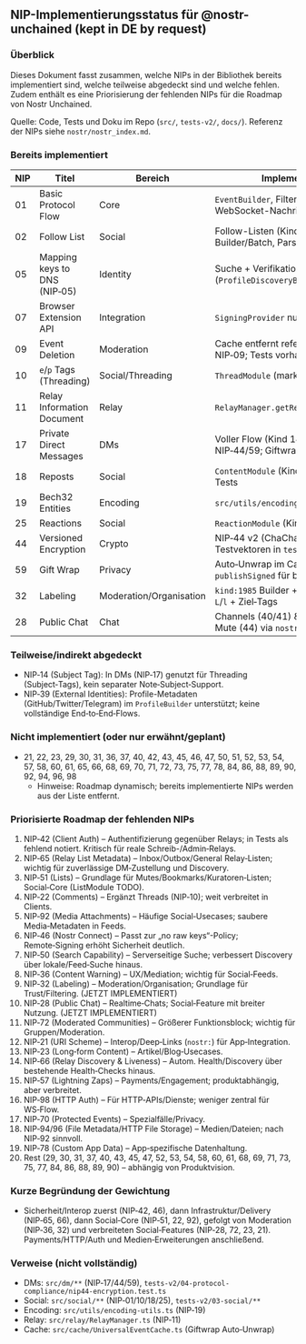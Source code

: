 ## NIP-Implementierungsstatus für @nostr-unchained (kept in DE by request)

### Überblick
Dieses Dokument fasst zusammen, welche NIPs in der Bibliothek bereits implementiert sind, welche teilweise abgedeckt sind und welche fehlen. Zudem enthält es eine Priorisierung der fehlenden NIPs für die Roadmap von Nostr Unchained.

Quelle: Code, Tests und Doku im Repo (`src/`, `tests-v2/`, `docs/`). Referenz der NIPs siehe `nostr/nostr_index.md`.

### Bereits implementiert
| NIP | Titel | Bereich | Implementierungs-Hinweise |
|---|---|---|---|
| 01 | Basic Protocol Flow | Core | `EventBuilder`, Filter/REQ/EOSE/CLOSE, ID/Sig; WebSocket-Nachrichten gemäß NIP‑01 |
| 02 | Follow List | Social | Follow-Listen (Kind 3) in `FollowsModule`, Builder/Batch, Parsing |
| 05 | Mapping keys to DNS (NIP‑05) | Identity | Suche + Verifikation (`ProfileDiscoveryBuilder.checkNip05Verification`) |
| 07 | Browser Extension API | Integration | `SigningProvider` nutzt `window.nostr` (NIP‑07) |
| 09 | Event Deletion | Moderation | Cache entfernt referenzierte Events; Unreact via NIP‑09; Tests vorhanden |
| 10 | `e`/`p` Tags (Threading) | Social/Threading | `ThreadModule` (marked + positional Tags), Tests |
| 11 | Relay Information Document | Relay | `RelayManager.getRelayInfo` (NIP‑11 lesen) |
| 17 | Private Direct Messages | DMs | Voller Flow (Kind 14 + Subject) auf Basis NIP‑44/59; Giftwrap‑Handling |
| 18 | Reposts | Social | `ContentModule` (Kind 6) inkl. Struktur nach NIP‑18; Tests |
| 19 | Bech32 Entities | Encoding | `src/utils/encoding-utils.ts`; Tests (npub/…​) |
| 25 | Reactions | Social | `ReactionModule` (Kind 7), Unreact via NIP‑09; Tests |
| 44 | Versioned Encryption | Crypto | NIP‑44 v2 (ChaCha20‑Poly1305), offizielle Testvektoren in `tests-v2` |
| 59 | Gift Wrap | Privacy | Auto‑Unwrap im Cache, Lazy Subscription, `publishSigned` für bereits signierte Wraps |
| 32 | Labeling | Moderation/Organisation | `kind:1985` Builder + reaktives Lesen (`nostr.labels`), `L`/`l` + Ziel‑Tags |
| 28 | Public Chat | Chat | Channels (40/41) & Messages (42), Hide (43), Mute (44) via `nostr.channels` |

### Teilweise/indirekt abgedeckt
- NIP‑14 (Subject Tag): In DMs (NIP‑17) genutzt für Threading (Subject‑Tags), kein separater Note‑Subject‑Support.
- NIP‑39 (External Identities): Profile-Metadaten (GitHub/Twitter/Telegram) im `ProfileBuilder` unterstützt; keine vollständige End‑to‑End‑Flows.

### Nicht implementiert (oder nur erwähnt/geplant)
- 21, 22, 23, 29, 30, 31, 36, 37, 40, 42, 43, 45, 46, 47, 50, 51, 52, 53, 54, 57, 58, 60, 61, 65, 66, 68, 69, 70, 71, 72, 73, 75, 77, 78, 84, 86, 88, 89, 90, 92, 94, 96, 98
  - Hinweise: Roadmap dynamisch; bereits implementierte NIPs werden aus der Liste entfernt.

### Priorisierte Roadmap der fehlenden NIPs
1. NIP‑42 (Client Auth) – Authentifizierung gegenüber Relays; in Tests als fehlend notiert. Kritisch für reale Schreib-/Admin‑Relays.
2. NIP‑65 (Relay List Metadata) – Inbox/Outbox/General Relay‑Listen; wichtig für zuverlässige DM‑Zustellung und Discovery.
3. NIP‑51 (Lists) – Grundlage für Mutes/Bookmarks/Kuratoren‑Listen; Social‑Core (ListModule TODO).
4. NIP‑22 (Comments) – Ergänzt Threads (NIP‑10); weit verbreitet in Clients.
5. NIP‑92 (Media Attachments) – Häufige Social‑Usecases; saubere Media‑Metadaten in Feeds.
6. NIP‑46 (Nostr Connect) – Passt zur „no raw keys“-Policy; Remote‑Signing erhöht Sicherheit deutlich.
7. NIP‑50 (Search Capability) – Serverseitige Suche; verbessert Discovery über lokale/Feed‑Suche hinaus.
8. NIP‑36 (Content Warning) – UX/Mediation; wichtig für Social‑Feeds.
9. NIP‑32 (Labeling) – Moderation/Organisation; Grundlage für Trust/Filtering. (JETZT IMPLEMENTIERT)
10. NIP‑28 (Public Chat) – Realtime‑Chats; Social‑Feature mit breiter Nutzung. (JETZT IMPLEMENTIERT)
11. NIP‑72 (Moderated Communities) – Größerer Funktionsblock; wichtig für Gruppen/Moderation.
12. NIP‑21 (URI Scheme) – Interop/Deep‑Links (`nostr:`) für App‑Integration.
13. NIP‑23 (Long‑form Content) – Artikel/Blog‑Usecases.
14. NIP‑66 (Relay Discovery & Liveness) – Autom. Health/Discovery über bestehende Health‑Checks hinaus.
15. NIP‑57 (Lightning Zaps) – Payments/Engagement; produktabhängig, aber verbreitet.
16. NIP‑98 (HTTP Auth) – Für HTTP‑APIs/Dienste; weniger zentral für WS‑Flow.
17. NIP‑70 (Protected Events) – Spezialfälle/Privacy.
18. NIP‑94/96 (File Metadata/HTTP File Storage) – Medien/Dateien; nach NIP‑92 sinnvoll.
19. NIP‑78 (Custom App Data) – App‑spezifische Datenhaltung.
20. Rest (29, 30, 31, 37, 40, 43, 45, 47, 52, 53, 54, 58, 60, 61, 68, 69, 71, 73, 75, 77, 84, 86, 88, 89, 90) – abhängig von Produktvision.

### Kurze Begründung der Gewichtung
- Sicherheit/Interop zuerst (NIP‑42, 46), dann Infrastruktur/Delivery (NIP‑65, 66), dann Social‑Core (NIP‑51, 22, 92), gefolgt von Moderation (NIP‑36, 32) und verbreiteten Social‑Features (NIP‑28, 72, 23, 21). Payments/HTTP/Auth und Medien‑Erweiterungen anschließend.

### Verweise (nicht vollständig)
- DMs: `src/dm/**` (NIP‑17/44/59), `tests-v2/04-protocol-compliance/nip44-encryption.test.ts`
- Social: `src/social/**` (NIP‑01/10/18/25), `tests-v2/03-social/**`
- Encoding: `src/utils/encoding-utils.ts` (NIP‑19)
- Relay: `src/relay/RelayManager.ts` (NIP‑11)
- Cache: `src/cache/UniversalEventCache.ts` (Giftwrap Auto‑Unwrap)


